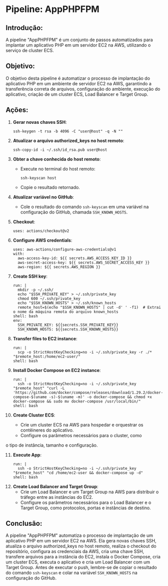 # Pipeline: AppPHPFPM

## Introdução:

A pipeline "AppPHPFPM" é um conjunto de passos automatizados para implantar um aplicativo PHP em um servidor EC2 na AWS, utilizando o serviço de cluster ECS.

## Objetivo:

O objetivo desta pipeline é automatizar o processo de implantação do aplicativo PHP em um ambiente de servidor EC2 na AWS, garantindo a transferência correta de arquivos, configuração do ambiente, execução do aplicativo, criação de um cluster ECS, Load Balancer e Target Group.

## Ações:

1. **Gerar novas chaves SSH**:
   ```shell
   ssh-keygen -t rsa -b 4096 -C "user@host" -q -N ""
   ```

2. **Atualizar o arquivo authorized_keys no host remoto**:
   ```shell
   ssh-copy-id -i ~/.ssh/id_rsa.pub user@host
   ```

3. **Obter a chave conhecida do host remoto**:
   - Execute no terminal do host remoto:
     ```shell
     ssh-keyscan host
     ```
   - Copie o resultado retornado.

4. **Atualizar variável no GitHub**:
   - Cole o resultado do comando `ssh-keyscan` em uma variável na configuração do GitHub, chamada `SSH_KNOWN_HOSTS`.

5. **Checkout**:
   ```shell
   uses: actions/checkout@v2
   ```

6. **Configure AWS credentials**:
   ```shell
   uses: aws-actions/configure-aws-credentials@v1
   with:
     aws-access-key-id: ${{ secrets.AWS_ACCESS_KEY_ID }}
     aws-secret-access-key: ${{ secrets.AWS_SECRET_ACCESS_KEY }}
     aws-region: ${{ secrets.AWS_REGION }}
   ```

7. **Create SSH key**:
   ```shell
   run: |
     mkdir -p ~/.ssh/
     echo "$SSH_PRIVATE_KEY" > ~/.ssh/private_key
     chmod 600 ~/.ssh/private_key
     echo "$SSH_KNOWN_HOSTS" > ~/.ssh/known_hosts
     remote_host=$(echo "$SSH_KNOWN_HOSTS" | cut -d' ' -f1)  # Extrai o nome da máquina remota do arquivo known_hosts
   shell: bash
   env:
     SSH_PRIVATE_KEY: ${{secrets.SSH_PRIVATE_KEY}}
     SSH_KNOWN_HOSTS: ${{secrets.SSH_KNOWN_HOSTS}}
   ```

8. **Transfer files to EC2 instance**:
   ```shell
   run: |
     scp -o StrictHostKeyChecking=no -i ~/.ssh/private_key -r ./* "$remote_host:/home/ec2-user/"
   shell: bash
   ```

9. **Install Docker Compose on EC2 instance**:
   ```shell
   run: |
     ssh -o StrictHostKeyChecking=no -i ~/.ssh/private_key "$remote_host" "curl -L 'https://github.com/docker/compose/releases/download/1.29.2/docker-compose-$(uname -s)-$(uname -m)' -o docker-compose && chmod +x docker-compose && sudo mv docker-compose /usr/local/bin/"
   shell: bash
   ```

10. **Create Cluster ECS**:
    - Crie um cluster ECS na AWS para hospedar e orquestrar os contêineres do aplicativo.
    - Configure os parâmetros necessários para o cluster, como

 o tipo de instância, tamanho e configuração.

11. **Execute App**:
    ```shell
    run: |
      ssh -o StrictHostKeyChecking=no -i ~/.ssh/private_key "$remote_host" "cd /home/ec2-user && docker-compose up -d"
    shell: bash

12. **Create Load Balancer and Target Group**:
    - Crie um Load Balancer e um Target Group na AWS para distribuir o tráfego entre as instâncias do EC2.
    - Configure os parâmetros necessários para o Load Balancer e o Target Group, como protocolos, portas e instâncias de destino.

## Conclusão:

A pipeline "AppPHPFPM" automatiza o processo de implantação de um aplicativo PHP em um servidor EC2 na AWS. Ela gera novas chaves SSH, atualiza o arquivo authorized_keys no host remoto, realiza o checkout do repositório, configura as credenciais da AWS, cria uma chave SSH, transfere arquivos para a instância do EC2, instala o Docker Compose, cria um cluster ECS, executa o aplicativo e cria um Load Balancer com um Target Group. Antes de executar o push, lembre-se de copiar o resultado do comando `ssh-keyscan` e colar na variável `SSH_KNOWN_HOSTS` na configuração do GitHub.
